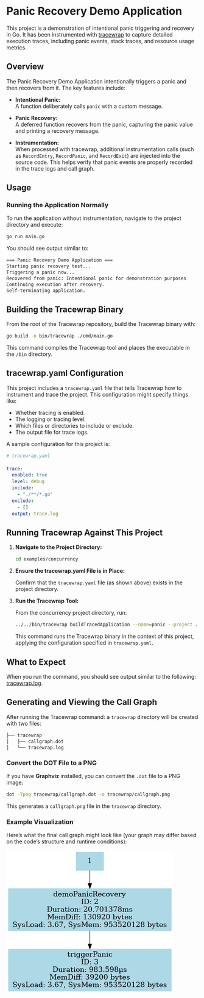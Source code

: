# Panic Recovery Demo Application

This project is a demonstration of intentional panic triggering and recovery in Go. It has been instrumented with [tracewrap](https://github.com/mwiater/tracewrap) to capture detailed execution traces, including panic events, stack traces, and resource usage metrics.

## Overview

The Panic Recovery Demo Application intentionally triggers a panic and then recovers from it. The key features include:

- **Intentional Panic:**  
  A function deliberately calls `panic` with a custom message.

- **Panic Recovery:**  
  A deferred function recovers from the panic, capturing the panic value and printing a recovery message.

- **Instrumentation:**  
  When processed with tracewrap, additional instrumentation calls (such as `RecordEntry`, `RecordPanic`, and `RecordExit`) are injected into the source code. This helps verify that panic events are properly recorded in the trace logs and call graph.

## Usage

### Running the Application Normally

To run the application without instrumentation, navigate to the project directory and execute:

```bash
go run main.go
```

You should see output similar to:

```
=== Panic Recovery Demo Application ===
Starting panic recovery test...
Triggering a panic now...
Recovered from panic: Intentional panic for demonstration purposes
Continuing execution after recovery.
Self-terminating application.
```

## Building the Tracewrap Binary

From the root of the Tracewrap repository, build the Tracewrap binary with:

```bash
go build -o bin/tracewrap ./cmd/main.go
```

This command compiles the Tracewrap tool and places the executable in the `/bin` directory.

## tracewrap.yaml Configuration

This project includes a `tracewrap.yaml` file that tells Tracewrap how to instrument and trace the project. This configuration might specify things like:
- Whether tracing is enabled.
- The logging or tracing level.
- Which files or directories to include or exclude.
- The output file for trace logs.

A sample configuration for this project is:

```yaml
# tracewrap.yaml

trace:
  enabled: true
  level: debug
  include:
    - "./**/*.go"
  exclude:
    - []
  output: trace.log
```

## Running Tracewrap Against This Project

1. **Navigate to the Project Directory:**

   ```bash
   cd examples/concurrency
   ```

2. **Ensure the tracewrap.yaml File is in Place:**

   Confirm that the `tracewrap.yaml` file (as shown above) exists in the project directory.

3. **Run the Tracewrap Tool:**

   From the concurrency project directory, run:

   ```bash
   ../../bin/tracewrap buildTracedApplication --name=panic --project . --config tracewrap.yaml
   ```

   This command runs the Tracewrap binary in the context of this project, applying the configuration specified in `tracewrap.yaml`.

## What to Expect

When you run the command, you should see output similar to the following: [tracewrap.log](tracewrap/tracewrap.log).

## Generating and Viewing the Call Graph

After running the Tracewrap command: a `tracewrap` directory will be created with two files:

```
├── tracewrap
│   ├── callgraph.dot
│   └── tracewrap.log
```

### Convert the DOT File to a PNG

If you have **Graphviz** installed, you can convert the `.dot` file to a PNG image:

```bash
dot -Tpng tracewrap/callgraph.dot -o tracewrap/callgraph.png
```

This generates a `callgraph.png` file in the `tracewrap` directory.

### Example Visualization

Here’s what the final call graph might look like (your graph may differ based on the code’s structure and runtime conditions):

![Call Graph](tracewrap/callgraph.png)
